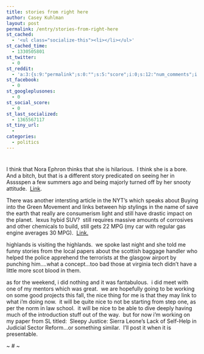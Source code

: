 ```yaml
---
title: stories from right here
author: Casey Kuhlman
layout: post
permalink: /entry/stories-from-right-here
st_cached:
  - '<ul class="socialize-this"><li></li></ul>'
st_cached_time:
  - 1330505801
st_twitter:
  - 0
st_reddit:
  - 'a:3:{s:9:"permalink";s:0:"";s:5:"score";i:0;s:12:"num_comments";i:0;}'
st_facebook:
  - 0
st_googleplusones:
  - 0
st_social_score:
  - 0
st_last_socialized:
  - 1365567117
st_tiny_url:
  - 
categories:
  - politics
---
```

# 

I think that Nora Ephron thinks that she is hilarious.  I think she is a bore.  And a bitch, but that is a different story predicated on seeing her in Asssspen a few summers ago and being majorly turned off by her snooty attitude.  [Link][1].

 [1]: http://www.nytimes.com/2007/07/01/opinion/01ephron.html?em&ex=1183608000&en=d78d8e63a86f389d&ei=5087 "The Six Stages of E-Mail - New York Times"

There was another intersting article in the NYT’s which speaks about Buying into the Green Movement and links between hip stylings in the name of save the earth that really are consumerism light and still have drastic impact on the planet.  lexus hybid SUV?  still requires massive amounts of corrosives and other chemicals to build, still gets 22 MPG (my car with regular gas engine averages 30 MPG).  [Link.][2]

 [2]: http://www.nytimes.com/2007/07/01/fashion/01green.html?em&ex=1183608000&en=7374899c96860ba1&ei=5087

highlands is visiting the highlands.  we spoke last night and she told me funny stories from the local papers about the scottish baggage handler who helped the police apprehend the terrorists at the glasgow airport by punching him….what a concept…too bad those at virginia tech didn’t have a little more scot blood in them.

as for the weekend, i did nothing and it was fantabulous.  i did meet with one of my mentors which was great.  we are hopefully going to be working on some good projects this fall, the nice thing for me is that they may link to what i’m doing now.  it will be quite nice to not be starting from step one, as per the norm in law school.  it will be nice to be able to dive deeply having much of the introduction stuff out of the way.  but for now i’m working on my paper from SL titled:  Sleepy Justice: Sierra Leone’s Lack of Self-Help in Judicial Sector Reform…or something similar.  I’ll post it when it is presentable.

~ # ~